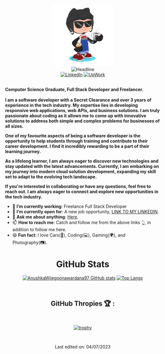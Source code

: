 <div>
    <div align=center>
        <img src="https://raw.githubusercontent.com/AhmedFathyDev/AhmedFathyDev/main/GitHub.png" alt="GitHub Octocat Drinking a Cup of Coffee" height="200">
    </div>
    <div align=center>
        <img src="https://readme-typing-svg.herokuapp.com?color=%236FDA44&size=32&center=true&vCenter=true&width=600&height=50&lines=Hi+there+I'm+Mohammad+%F0%9F%91%8B;Computer+Science+Graduate;Full-Stack+Engineer;Problem+Solver;Freelancer" alt="Headline" />
    </div>
    <div align=center>
        <a href="https://www.linkedin.com/in/mohammad-khoulani-610aa614b/"><img src="https://img.shields.io/badge/Linkedin-0077b5?style=flat&logo=linkedin" alt="LinkedIn" /></a>
        <a href="https://www.upwork.com/freelancers/~01b3b87866bca2b00c"><img src="https://img.shields.io/badge/Upwork-494949?style=flat&logo=upwork" alt="UpWork" /></a>
    </div>
    <div align=left>
        <br>
        <p>
            <strong>
                Computer Science Graduate, Full Stack Developer and Freelancer.<br><br>
              I am a software developer with a Secret Clearance and over 3 years of experience in the tech industry. My expertise lies in developing responsive web applications, web APIs, and business solutions. 
                I am truly passionate about coding as it allows me to come up with innovative solutions to address both simple and complex problems for businesses of all sizes.

One of my favourite aspects of being a software developer is the opportunity to help students through training and contribute to their career development. I find it incredibly rewarding to be a part of their learning journey.

As a lifelong learner, I am always eager to discover new technologies and stay updated with the latest advancements. Currently, I am embarking on my journey into modern cloud solution development, expanding my skill set to adapt to the evolving tech landscape.

If you're interested in collaborating or have any questions, feel free to reach out. I am always eager to connect and explore new opportunities in the tech industry.
            </strong>
        </p>
        <ul>
            <li>🌱 <b>I’m currently working</b>: Freelance Full Stack Developer</li>
            <li>🤔 <b>I’m currently open for</b>: A new job opportunity, <a href="https://www.linkedin.com/in/mohammad-khoulani-610aa614b/">LINK TO MY LINKEDIN</a>.</li>
            <li>💬 <b>Ask me about anything</b>: <a href="https://www.linkedin.com/in/mohammad-khoulani-610aa614b/">Here</a>.</li>
            <li>📫 <b>How to reach me</b>: Catch and follow me from the above links 👆, in addition to follow me here.</li>
            <li>😄 <b>Fun fact</b>: I love Cars(🚗), Coding(💻), Gaming(🌍), and Photography(📷).</li>
          <!--  <li>👨‍💻 <b>Hire me for Full Stack Development jobs</b>: <a href="https://www.upwork.com/freelancers/~0121ca7f3563e57c0b?s=1110580755107926016">Link to my UpWork Full Stack Development Specialization</a>.</li> 
            <li>👨‍💻 <b>Hire me for Back-End Development jobs</b>: <a href="https://www.upwork.com/freelancers/~0121ca7f3563e57c0b?s=1110580748673863680">Link to my UpWork Back-End Development Specialization</a>.</li>
            -->
        </ul>
    </div>
    <div align=center>
      <h1>GitHub Stats</h1>
 <!-- [![GitHub Streak](https://github-readme-streak-stats.herokuapp.com?user=mhmmdkhoulani&theme=algolia&date_format=M%20j%5B%2C%20Y%5D)](https://git.io/streak-stats) -->
<be>

 [![AnushkaWijegoonawardana97 GitHub stats](https://github-readme-stats.vercel.app/api?username=mhmmdkhoulani&theme=algolia)](https://github.com/mhmmdkhoulani/github-readme-stats) [![Top Langs](https://github-readme-stats.vercel.app/api/top-langs/?username=mhmmdkhoulani&theme=algolia)](https://github.com/mhmmdkhoulani/github-readme-stats) 

<br>

## GitHub Thropies 🏆 :

<br>

[![trophy](https://github-profile-trophy.vercel.app/?username=mhmmdkhoulani)](https://github.com/mhmmdkhoulani/github-profile-trophy)

<br>




Last edited on: 04/07/2023
